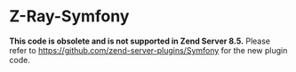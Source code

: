 Z-Ray-Symfony
=============

**This code is obsolete and is not supported in Zend Server 8.5.** Please refer to https://github.com/zend-server-plugins/Symfony for the new plugin code.
